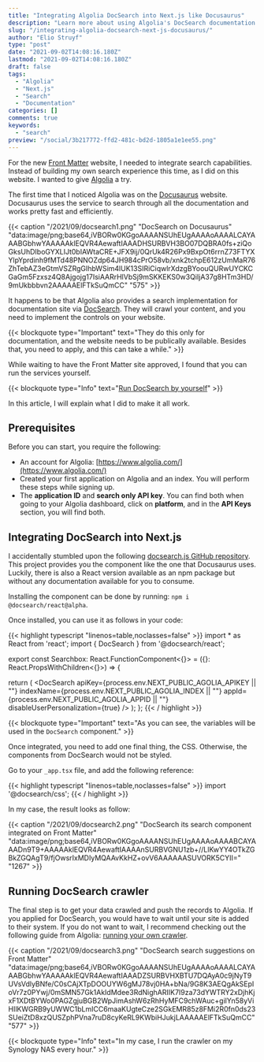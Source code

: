```yaml
---
title: "Integrating Algolia DocSearch into Next.js like Docusaurus"
description: "Learn more about using Algolia's DocSearch documentation scrapper and component in your Next.js website."
slug: "/integrating-algolia-docsearch-next-js-docusaurus/"
author: "Elio Struyf"
type: "post"
date: "2021-09-02T14:08:16.180Z"
lastmod: "2021-09-02T14:08:16.180Z"
draft: false
tags:
  - "Algolia"
  - "Next.js"
  - "Search"
  - "Documentation"
categories: []
comments: true
keywords:
  - "search"
preview: "/social/3b217772-ffd2-481c-bd2d-1805a1e1ee55.png"
---
```


For the new [Front Matter](https://frontmatter.codes) website, I needed to integrate search capabilities. Instead of building my own search experience this time, as I did on this website. I wanted to give [Algolia](https://www.algolia.com/) a try. 

The first time that I noticed Algolia was on the  [Docusaurus](https://docusaurus.io/) website. Docusaurus uses the service to search through all the documentation and works pretty fast and efficiently.

{{< caption "/2021/09/docsearch1.png" "DocSearch on Docusaurus"  "data:image/png;base64,iVBORw0KGgoAAAANSUhEUgAAAAoAAAALCAYAAABGbhwYAAAAAklEQVR4AewaftIAAADHSURBVH3BO07DQBRA0fs+ziQoGksUhDIboGYXLIJt0bIAWtaCRE+JFX9ij/0QrUk4R26Px9BxpOt6rrnZ73FTYXYlpYprdinh9fMTd48PNNOZdp64JH984cPrO58vb/xnk2tchpE612zUmMaR76ZhTebAZ3eGtmVSZRgGIhbWSim4lUK13SIRiCiqwlrXdzgBYoouQURwUYCKCGaGm5Fzxsz4Q8Ajgojg17IsiAARrHlVbSj9mSKKEKS0w3QiIjA37g8HTm3HD/9mUkbbbvn2AAAAAElFTkSuQmCC" "575" >}}

It happens to be that Algolia also provides a search implementation for documentation site via [DocSearch](https://docsearch.algolia.com/). They will crawl your content, and you need to implement the controls on your website.

{{< blockquote type="Important" text="They do this only for documentation, and the website needs to be publically available. Besides that, you need to apply, and this can take a while." >}}

While waiting to have the Front Matter site approved, I found that you can run the services yourself. 

{{< blockquote type="Info" text="[Run DocSearch by yourself](https://docsearch.algolia.com/docs/run-your-own)" >}}

In this article, I will explain what I did to make it all work.

## Prerequisites

Before you can start, you require the following:

- An account for Algolia: [https://www.algolia.com/](https://www.algolia.com/)
- Created your first application on Algolia and an index. You will perform these steps while signing up.
- The **application ID** and **search only API key**. You can find both when going to your Algolia dashboard, click on **platform**, and in the **API Keys** section, you will find both.

## Integrating DocSearch into Next.js

I accidentally stumbled upon the following [docsearch.js GitHub repository](https://github.com/algolia/docsearch). This project provides you the component like the one that Docusaurus uses. Luckily, there is also a React version available as an npm package but without any documentation available for you to consume. 

Installing the component can be done by running: `npm i @docsearch/react@alpha`.

Once installed, you can use it as follows in your code:

{{< highlight typescript "linenos=table,noclasses=false" >}}
import * as React from 'react';
import { DocSearch } from '@docsearch/react';

export const Searchbox: React.FunctionComponent<{}> = ({}: React.PropsWithChildren<{}>) => {

  return (
    <DocSearch 
      apiKey={process.env.NEXT_PUBLIC_AGOLIA_APIKEY || ""} 
      indexName={process.env.NEXT_PUBLIC_AGOLIA_INDEX || ""} 
      appId={process.env.NEXT_PUBLIC_AGOLIA_APPID || ""} 
      disableUserPersonalization={true} 
      />
  );
};
{{< / highlight >}}

{{< blockquote type="Important" text="As you can see, the variables will be used in the `DocSearch` component." >}}

Once integrated, you need to add one final thing, the CSS. Otherwise, the components from DocSearch would not be styled.

Go to your `_app.tsx` file, and add the following reference:

{{< highlight typescript "linenos=table,noclasses=false" >}}
import '@docsearch/css';
{{< / highlight >}}

In my case, the result looks as follow:

{{< caption "/2021/09/docsearch2.png" "DocSearch its search component integrated on Front Matter"  "data:image/png;base64,iVBORw0KGgoAAAANSUhEUgAAAAoAAAABCAYAAADn9T9+AAAAAklEQVR4AewaftIAAAAnSURBVGNU1zb+//LlKwYY4OTkZGBkZGQAgT9/fjOwsrIxMDIyMQAAvKkHZ+ovV6AAAAAASUVORK5CYII=" "1267" >}}

## Running DocSearch crawler

The final step is to get your data crawled and push the records to Algolia. If you applied for DocSearch, you would have to wait until your site is added to their system. If you do not want to wait, I recommend checking out the following guide from Algolia: [running your own crawler](https://docsearch.algolia.com/docs/run-your-own).

{{< caption "/2021/09/docsearch3.png" "DocSearch search suggestions on Front Matter"  "data:image/png;base64,iVBORw0KGgoAAAANSUhEUgAAAAoAAAALCAYAAABGbhwYAAAAAklEQVR4AewaftIAAADZSURBVHXBTU7DQAyA0c9jNyT9UVsVdlyBNfe/C0sCAjXTpDOOUYW6gMJ78vj0HA+bNa/9G8K3AEQgAkSEpIoVr7z0PYwj/0mSMN57Gk1AkIdMdee3RdNighARIIK7I9za73dYWTRY2xDjhKjxF1XDtBYWo0PAGZgjuBGB2WpJimAshW6zRhHyMFC9chWAuc+gilYn58yViHIlKWGRB9yUWWC1bLmICC6maaKUgteCze2SGkEMR85z8FMi2R0fn0ds23SUeiZtD8xzQUSZphPVna7ruD8cyKeRL9KWbiHJukjLAAAAAElFTkSuQmCC" "577" >}}

{{< blockquote type="Info" text="In my case, I run the crawler on my Synology NAS every hour." >}}
